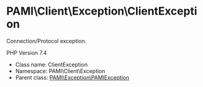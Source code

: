 PAMI\Client\Exception\ClientException
===============

Connection/Protocol exception.

PHP Version 7.4


* Class name: ClientException
* Namespace: PAMI\Client\Exception
* Parent class: [PAMI\Exception\PAMIException](PAMI-Exception-PAMIException.md)








